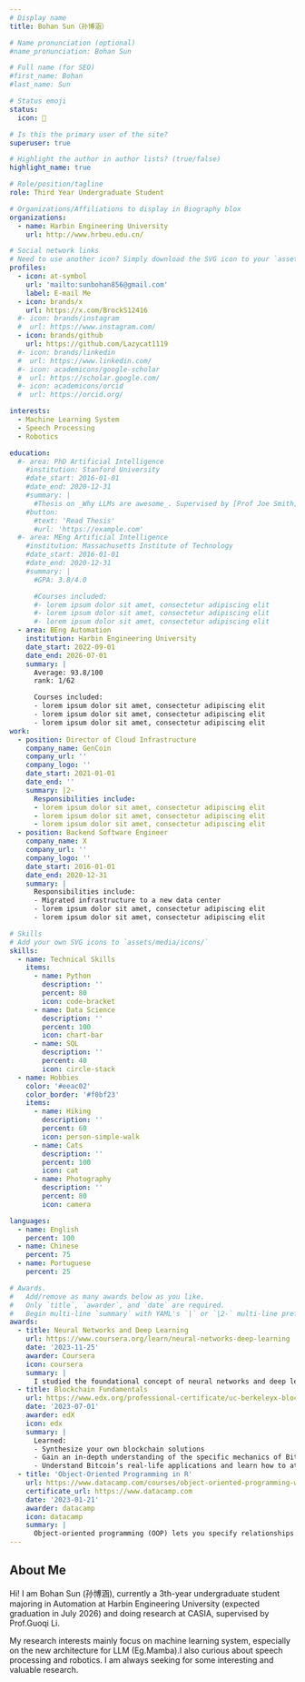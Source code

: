 ```yaml
---
# Display name
title: Bohan Sun（孙博涵）

# Name pronunciation (optional)
#name_pronunciation: Bohan Sun

# Full name (for SEO)
#first_name: Bohan
#last_name: Sun

# Status emoji
status:
  icon: 🥳

# Is this the primary user of the site?
superuser: true

# Highlight the author in author lists? (true/false)
highlight_name: true

# Role/position/tagline
role: Third Year Undergraduate Student

# Organizations/Affiliations to display in Biography blox
organizations:
  - name: Harbin Engineering University
    url: http://www.hrbeu.edu.cn/

# Social network links
# Need to use another icon? Simply download the SVG icon to your `assets/media/icons/` folder.
profiles:
  - icon: at-symbol
    url: 'mailto:sunbohan856@gmail.com'
    label: E-mail Me
  - icon: brands/x
    url: https://x.com/BrockS12416
  #- icon: brands/instagram
  #  url: https://www.instagram.com/
  - icon: brands/github
    url: https://github.com/Lazycat1119
  #- icon: brands/linkedin
  #  url: https://www.linkedin.com/
  #- icon: academicons/google-scholar
  #  url: https://scholar.google.com/
  #- icon: academicons/orcid
  #  url: https://orcid.org/

interests:
  - Machine Learning System
  - Speech Processing
  - Robotics

education:
  #- area: PhD Artificial Intelligence
    #institution: Stanford University
    #date_start: 2016-01-01
    #date_end: 2020-12-31
    #summary: |
      #Thesis on _Why LLMs are awesome_. Supervised by [Prof Joe Smith](https://example.com). Presented papers at 5 IEEE conferences with the #contributions being published in 2 Springer journals.
    #button:
      #text: 'Read Thesis'
      #url: 'https://example.com'
  #- area: MEng Artificial Intelligence
    #institution: Massachusetts Institute of Technology
    #date_start: 2016-01-01
    #date_end: 2020-12-31
    #summary: |
      #GPA: 3.8/4.0

      #Courses included:
      #- lorem ipsum dolor sit amet, consectetur adipiscing elit
      #- lorem ipsum dolor sit amet, consectetur adipiscing elit
      #- lorem ipsum dolor sit amet, consectetur adipiscing elit
  - area: BEng Automation
    institution: Harbin Engineering University
    date_start: 2022-09-01
    date_end: 2026-07-01
    summary: |
      Average: 93.8/100
      rank: 1/62

      Courses included:
      - lorem ipsum dolor sit amet, consectetur adipiscing elit
      - lorem ipsum dolor sit amet, consectetur adipiscing elit
      - lorem ipsum dolor sit amet, consectetur adipiscing elit
work:
  - position: Director of Cloud Infrastructure
    company_name: GenCoin
    company_url: ''
    company_logo: ''
    date_start: 2021-01-01
    date_end: ''
    summary: |2-
      Responsibilities include:
      - lorem ipsum dolor sit amet, consectetur adipiscing elit
      - lorem ipsum dolor sit amet, consectetur adipiscing elit
      - lorem ipsum dolor sit amet, consectetur adipiscing elit
  - position: Backend Software Engineer
    company_name: X
    company_url: ''
    company_logo: ''
    date_start: 2016-01-01
    date_end: 2020-12-31
    summary: |
      Responsibilities include:
      - Migrated infrastructure to a new data center
      - lorem ipsum dolor sit amet, consectetur adipiscing elit
      - lorem ipsum dolor sit amet, consectetur adipiscing elit

# Skills
# Add your own SVG icons to `assets/media/icons/`
skills:
  - name: Technical Skills
    items:
      - name: Python
        description: ''
        percent: 80
        icon: code-bracket
      - name: Data Science
        description: ''
        percent: 100
        icon: chart-bar
      - name: SQL
        description: ''
        percent: 40
        icon: circle-stack
  - name: Hobbies
    color: '#eeac02'
    color_border: '#f0bf23'
    items:
      - name: Hiking
        description: ''
        percent: 60
        icon: person-simple-walk
      - name: Cats
        description: ''
        percent: 100
        icon: cat
      - name: Photography
        description: ''
        percent: 80
        icon: camera

languages:
  - name: English
    percent: 100
  - name: Chinese
    percent: 75
  - name: Portuguese
    percent: 25

# Awards.
#   Add/remove as many awards below as you like.
#   Only `title`, `awarder`, and `date` are required.
#   Begin multi-line `summary` with YAML's `|` or `|2-` multi-line prefix and indent 2 spaces below.
awards:
  - title: Neural Networks and Deep Learning
    url: https://www.coursera.org/learn/neural-networks-deep-learning
    date: '2023-11-25'
    awarder: Coursera
    icon: coursera
    summary: |
      I studied the foundational concept of neural networks and deep learning. By the end, I was familiar with the significant technological trends driving the rise of deep learning; build, train, and apply fully connected deep neural networks; implement efficient (vectorized) neural networks; identify key parameters in a neural network’s architecture; and apply deep learning to your own applications.
  - title: Blockchain Fundamentals
    url: https://www.edx.org/professional-certificate/uc-berkeleyx-blockchain-fundamentals
    date: '2023-07-01'
    awarder: edX
    icon: edx
    summary: |
      Learned:
      - Synthesize your own blockchain solutions
      - Gain an in-depth understanding of the specific mechanics of Bitcoin
      - Understand Bitcoin’s real-life applications and learn how to attack and destroy Bitcoin, Ethereum, smart contracts and Dapps, and alternatives to Bitcoin’s Proof-of-Work consensus algorithm
  - title: 'Object-Oriented Programming in R'
    url: https://www.datacamp.com/courses/object-oriented-programming-with-s3-and-r6-in-r
    certificate_url: https://www.datacamp.com
    date: '2023-01-21'
    awarder: datacamp
    icon: datacamp
    summary: |
      Object-oriented programming (OOP) lets you specify relationships between functions and the objects that they can act on, helping you manage complexity in your code. This is an intermediate level course, providing an introduction to OOP, using the S3 and R6 systems. S3 is a great day-to-day R programming tool that simplifies some of the functions that you write. R6 is especially useful for industry-specific analyses, working with web APIs, and building GUIs.
---
```


## About Me

Hi! I am Bohan Sun (孙博涵), currently a 3th-year undergraduate student majoring in Automation at Harbin Engineering University (expected graduation in July 2026) and doing research at CASIA, supervised by Prof.Guoqi Li.

My research interests mainly focus on machine learning system, especially on the new architecture for LLM (Eg.Mamba).I also curious about speech processing and robotics. I am always seeking for some interesting and valuable research.

